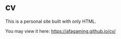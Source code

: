 # cv
This is a personal site built with only HTML.

You may view it here: https://afagaming.github.io/cv/
